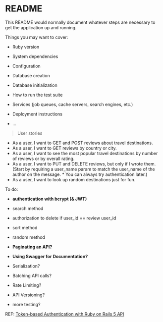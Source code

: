 # README

This README would normally document whatever steps are necessary to get the
application up and running.

Things you may want to cover:

* Ruby version

* System dependencies

* Configuration

* Database creation

* Database initialization

* How to run the test suite

* Services (job queues, cache servers, search engines, etc.)

* Deployment instructions

* ...


> User stories
* As a user, I want to GET and POST reviews about travel destinations.
* As a user, I want to GET reviews by country or city.
* As a user, I want to see the most popular travel destinations by number of reviews or by overall rating.
* As a user, I want to PUT and DELETE reviews, but only if I wrote them. (Start by requiring a user_name param to match the user_name of the author on the message. * You can always try authentication later.)
* As a user, I want to look up random destinations just for fun.

To do:
* **authentication with bcrypt (& JWT)**
* search method
* authorization to delete if user_id == review user_id
* sort method
* random method

* **Paginating an API?**
* **Using Swagger for Documentation?**
* Serialization?
* Batching API calls?
* Rate Limiting?
* API Versioning?
* more testing?









REF: [Token-based Authentication with Ruby on Rails 5 API
](https://www.pluralsight.com/guides/token-based-authentication-with-ruby-on-rails-5-api)
